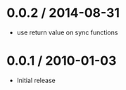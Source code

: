 
0.0.2 / 2014-08-31
==================

 * use return value on sync functions

0.0.1 / 2010-01-03
==================

  * Initial release
